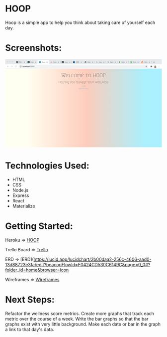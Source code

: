 # HOOP

Hoop is a simple app to help you think about taking care of yourself each day.

# Screenshots:

![landing-page](public/imgs/HOOP.png)


# Technologies Used:

* HTML
* CSS
* Node.js
* Express
* React
* Materialize

# Getting Started:

Heroku => [HOOP](https://calm-journey-92677.herokuapp.com/)

Trello Board => [Trello](https://trello.com/b/aXjPUWvZ/project-4)

ERD => [ERD](https://lucid.app/lucidchart/2b00daa2-256c-4606-aad0-13d88723e3fa/edit?beaconFlowId=F0424CD530C6149C&page=0_0#?folder_id=home&browser=icon

Wireframes => [Wireframes](https://lucid.app/lucidchart/35f19838-1094-44b0-8196-71778cdb2d96/edit?beaconFlowId=98A0D0F88DF3C162&page=0_0#?folder_id=home&browser=icon)

# Next Steps:
Refactor the wellness score metrics.
Create more graphs that track each metric over the course of a week.
Write the bar graphs so that the bar graphs exist with very little background.
Make each date or bar in the graph a link to that day's data.
